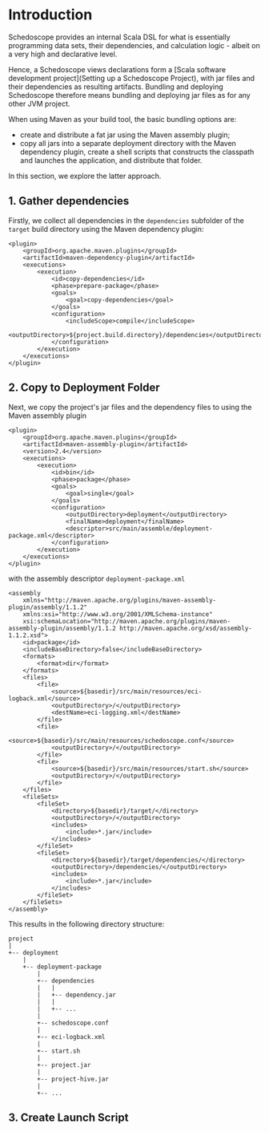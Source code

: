# Introduction

Schedoscope provides an internal Scala DSL for what is essentially programming data sets, their dependencies, and calculation logic - albeit on a very high and declarative level. 

Hence, a Schedoscope views declarations form a [Scala software development project](Setting up a Schedoscope Project), with jar files and their dependencies as resulting artifacts. Bundling and deploying Schedoscope therefore means bundling and deploying jar files as for any other JVM project.

When using Maven as your build tool, the basic bundling options are:
- create and distribute a fat jar using the Maven assembly plugin;
- copy all jars into a separate deployment directory with the Maven dependency plugin, create a shell scripts that constructs the classpath and launches the application, and distribute that folder.

In this section, we explore the latter approach. 

## 1. Gather dependencies

Firstly, we collect all dependencies in the `dependencies` subfolder of the `target` build directory using the Maven dependency plugin:

    <plugin>
        <groupId>org.apache.maven.plugins</groupId>
        <artifactId>maven-dependency-plugin</artifactId>
        <executions>
            <execution>
                <id>copy-dependencies</id>
                <phase>prepare-package</phase>
                <goals>
                    <goal>copy-dependencies</goal>
                </goals>
                <configuration>
                    <includeScope>compile</includeScope>
                    <outputDirectory>${project.build.directory}/dependencies</outputDirectory>
                </configuration>
            </execution>
        </executions>
    </plugin>

## 2. Copy to Deployment Folder

Next, we copy the project's jar files and the dependency files to using the Maven assembly plugin

    <plugin>
        <groupId>org.apache.maven.plugins</groupId>
        <artifactId>maven-assembly-plugin</artifactId>
        <version>2.4</version>
        <executions>
            <execution>
                <id>bin</id>
                <phase>package</phase>
                <goals>
                    <goal>single</goal>
                </goals>
                <configuration>
                    <outputDirectory>deployment</outputDirectory>
                    <finalName>deployment</finalName>
                    <descriptor>src/main/assemble/deployment-package.xml</descriptor>
                </configuration>
            </execution>
        </executions>
    </plugin>

with the assembly descriptor `deployment-package.xml`

    <assembly
        xmlns="http://maven.apache.org/plugins/maven-assembly-plugin/assembly/1.1.2"
        xmlns:xsi="http://www.w3.org/2001/XMLSchema-instance"
        xsi:schemaLocation="http://maven.apache.org/plugins/maven-assembly-plugin/assembly/1.1.2 http://maven.apache.org/xsd/assembly-1.1.2.xsd">
        <id>package</id>
        <includeBaseDirectory>false</includeBaseDirectory>
        <formats>
            <format>dir</format>
        </formats>
        <files>
            <file>
                <source>${basedir}/src/main/resources/eci-logback.xml</source>
                <outputDirectory>/</outputDirectory>
                <destName>eci-logging.xml</destName>
            </file>
            <file>
                <source>${basedir}/src/main/resources/schedoscope.conf</source>
                <outputDirectory>/</outputDirectory>
            </file>
            <file>
                <source>${basedir}/src/main/resources/start.sh</source>
                <outputDirectory>/</outputDirectory>
            </file>
        </files>
        <fileSets>
            <fileSet>
                <directory>${basedir}/target/</directory>
                <outputDirectory>/</outputDirectory>
                <includes>
                    <include>*.jar</include>
                </includes>
            </fileSet>
            <fileSet>
                <directory>${basedir}/target/dependencies/</directory>
                <outputDirectory>/dependencies/</outputDirectory>
                <includes>
                    <include>*.jar</include>
                </includes>
            </fileSet>
        </fileSets>
    </assembly>

This results in the following directory structure:

    project
    |
    +-- deployment
        |
        +-- deployment-package
            |
            +-- dependencies
            |   |
            |   +-- dependency.jar
            |   |
            |   +-- ...
            |
            +-- schedoscope.conf
            |
            +-- eci-logback.xml
            |
            +-- start.sh
            |
            +-- project.jar
            |
            +-- project-hive.jar
            |
            +-- ...

## 3. Create Launch Script

